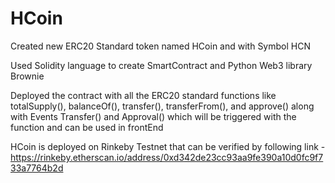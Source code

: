 # HCoin
Created new ERC20 Standard token named HCoin and with Symbol HCN

Used Solidity language to create SmartContract and Python Web3 library Brownie

Deployed the contract with all the ERC20 standard functions like totalSupply(), balanceOf(), transfer(), transferFrom(), and approve()
along with Events Transfer() and Approval() which will be triggered with the function and can be used in frontEnd

HCoin is deployed on Rinkeby Testnet that can be verified by following link - https://rinkeby.etherscan.io/address/0xd342de23cc93aa9fe390a10d0fc9f733a7764b2d
